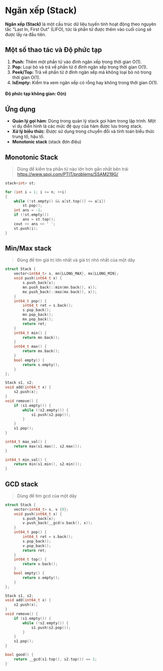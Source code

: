 # Ngăn xếp (Stack)

**Ngăn xếp (Stack)** là một cấu trúc dữ liệu tuyến tính hoạt động theo nguyên tắc "Last In, First Out" (LIFO), tức là phần tử được thêm vào cuối cùng sẽ được lấy ra đầu tiên.

## **Một số thao tác và Độ phức tạp**

1. **Push:** Thêm một phần tử vào đỉnh ngăn xếp trong thời gian O(1).
2. **Pop:** Loại bỏ và trả về phần tử ở đỉnh ngăn xếp trong thời gian O(1).
3. **Peek/Top:** Trả về phần tử ở đỉnh ngăn xếp mà không loại bỏ nó trong thời gian O(1).
4. **IsEmpty:** Kiểm tra xem ngăn xếp có rỗng hay không trong thời gian O(1).

#### **Độ phức tạp không gian**: O(n)

## Ứng dụng

- **Quản lý gọi hàm**: Dùng trong quản lý stack gọi hàm trong lập trình. Một ví dụ điển hình là các mức đệ quy của hàm được lưu trong stack.
- **Xử lý biểu thức**: Được sử dụng trong chuyển đổi và tính toán biểu thức trung tố, hậu tố.
- **Monotonic stack** (stack đơn điệu)

## **Monotonic Stack**
> Dùng để kiểm tra phần tử nào lớn hơn gần nhất bên trái
> https://www.spoj.com/PTIT/problems/SSAM219G/
```cpp
stack<int> st;

for (int i = 1; i <= n; ++i)
{
    while (!st.empty() && a[st.top()] <= a[i])
        st.pop();
    int ans = -1;
    if (!st.empty())
        ans = st.top();
    cout << ans << ' ';
    st.push(i);
}
```
## **Min/Max stack**
>Đùng để tìm giá trị lớn nhất và giá trị nhỏ nhất của một dãy
```cpp
struct Stack {
    vector<int64_t> s, mn{LLONG_MAX}, mx{LLONG_MIN};
    void push(int64_t x) {
        s.push_back(x);
        mn.push_back(::min(mn.back(), x));
        mx.push_back(::max(mx.back(), x));
    }
    int64_t pop() {
        int64_t ret = s.back();
        s.pop_back();
        mn.pop_back();
        mx.pop_back();
        return ret;
    }
    int64_t min() {
        return mn.back();
    }
    int64_t max() {
        return mx.back();
    }
    bool empty() {
        return s.empty();
    }
};

Stack s1, s2;
void add(int64_t x) {
    s2.push(x);
}
void remove() {
    if (s1.empty()) {
        while (!s2.empty()) {
            s1.push(s2.pop());
        }
    }
    s1.pop();
}

int64_t max_val() {
	return max(s1.max(), s2.max());
}

int64_t min_val() {
	return min(s1.min(), s2.min());
}
```

## **GCD stack**
>Dùng để tìm gcd của một dãy
```cpp
struct Stack {
    vector<int64_t> s, v {0};
    void push(int64_t x) {
        s.push_back(x);
        v.push_back(__gcd(v.back(), x));
    }
    int64_t pop() {
        int64_t ret = s.back();
        s.pop_back();
        v.pop_back();
        return ret;
    }
    int64_t top() {
        return v.back();
    }
    bool empty() {
        return s.empty();
    }
};

Stack s1, s2;
void add(int64_t x) {
    s2.push(x);
}
void remove() {
    if (s1.empty()) {
        while (!s2.empty()) {
            s1.push(s2.pop());
        }
    }
    s1.pop();
}

bool good() {
    return __gcd(s1.top(), s2.top()) == 1;
}
```
